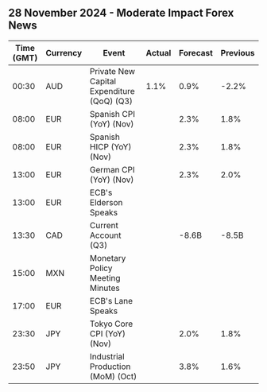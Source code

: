 ## 28 November 2024 - Moderate Impact Forex News

| Time (GMT) | Currency | Event | Actual | Forecast | Previous |
|------|----------|-------|--------|----------|----------|
| 00:30 | AUD | Private New Capital Expenditure (QoQ) (Q3) | 1.1% | 0.9% | -2.2% |
| 08:00 | EUR | Spanish CPI (YoY) (Nov) |  | 2.3% | 1.8% |
| 08:00 | EUR | Spanish HICP (YoY) (Nov) |  | 2.3% | 1.8% |
| 13:00 | EUR | German CPI (YoY) (Nov) |  | 2.3% | 2.0% |
| 13:00 | EUR | ECB's Elderson Speaks |  |  |  |
| 13:30 | CAD | Current Account (Q3) |  | -8.6B | -8.5B |
| 15:00 | MXN | Monetary Policy Meeting Minutes |  |  |  |
| 17:00 | EUR | ECB's Lane Speaks |  |  |  |
| 23:30 | JPY | Tokyo Core CPI (YoY) (Nov) |  | 2.0% | 1.8% |
| 23:50 | JPY | Industrial Production (MoM) (Oct) |  | 3.8% | 1.6% |
